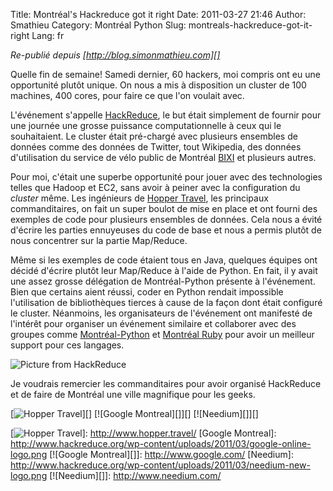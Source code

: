 Title: Montréal&#039;s Hackreduce got it right
Date: 2011-03-27 21:46
Author: Smathieu
Category: Montréal Python
Slug: montreals-hackreduce-got-it-right
Lang: fr

*Re-publié depuis [http://blog.simonmathieu.com][]*

Quelle fin de semaine! Samedi dernier, 60 hackers, moi compris ont eu
une opportunité plutôt unique. On nous a mis à disposition un cluster de
100 machines, 400 cores, pour faire ce que l'on voulait avec.

L'événement s'appelle [HackReduce][], le but était simplement de fournir
pour une journée une grosse puissance computationnelle à ceux qui le
souhaitaient. Le cluster était pré-chargé avec plusieurs ensembles de
données comme des données de Twitter, tout Wikipedia, des données
d'utilisation du service de vélo public de Montréal [BIXI][] et
plusieurs autres.

Pour moi, c'était une superbe opportunité pour jouer avec des
technologies telles que Hadoop et EC2, sans avoir à peiner avec la
configuration du *cluster* même. Les ingénieurs de [Hopper Travel][],
les principaux commanditaires, on fait un super boulot de mise en place
et ont fourni des exemples de code pour plusieurs ensembles de données.
Cela nous a évité d'écrire les parties ennuyeuses du code de base et
nous a permis plutôt de nous concentrer sur la partie Map/Reduce.

Même si les exemples de code étaient tous en Java, quelques équipes ont
décidé d'écrire plutôt leur Map/Reduce à l'aide de Python. En fait, il y
avait une assez grosse délégation de Montréal-Python présente à
l'événement. Bien que certains aient réussi, coder en Python rendait
impossible l'utilisation de bibliothèques tierces à cause de la façon
dont était configuré le cluster. Néanmoins, les organisateurs de
l'événement ont manifesté de l'intérêt pour organiser un événement
similaire et collaborer avec des groupes comme [Montréal-Python][] et
[Montréal Ruby][] pour avoir un meilleur support pour ces langages.

![Picture from HackReduce][]

Je voudrais remercier les commanditaires pour avoir organisé HackReduce
et de faire de Montréal une ville magnifique pour les geeks.

<span>[![Hopper Travel][1]][] [![Google Montreal][]][]
[![Needium][]][]</span>

  [http://blog.simonmathieu.com]: http://blog.simonmathieu.com/
  [HackReduce]: http://www.hackreduce.org/ "HackReduce"
  [BIXI]: http://montreal.bixi.com/ "BIXI"
  [Hopper Travel]: http://www.hopper.travel/ "Hopper Travel"
  [Montréal-Python]: http://montrealpython.org/ "Montréal-Python"
  [Montréal Ruby]: http://www.montrealonrails.com/ "Montréal Ruby"
  [Picture from HackReduce]: http://www.hackreduce.org/wp-content/uploads/2011/03/IMG_1027.png
  [1]: http://www.hackreduce.org/wp-content/uploads/2011/03/hopper-logo2.png
  [![Hopper Travel][1]]: http://www.hopper.travel/
  [Google Montreal]: http://www.hackreduce.org/wp-content/uploads/2011/03/google-online-logo.png
  [![Google Montreal][]]: http://www.google.com/
  [Needium]: http://www.hackreduce.org/wp-content/uploads/2011/03/needium-new-logo.png
  [![Needium][]]: http://www.needium.com/
